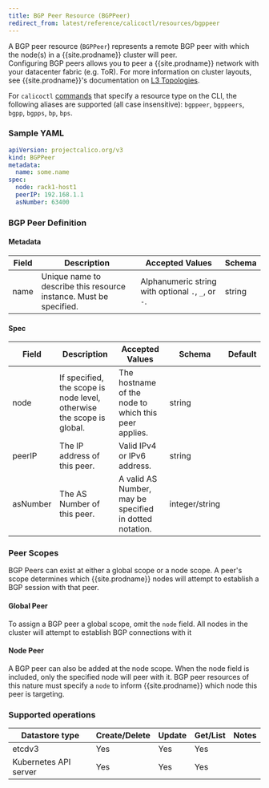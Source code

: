 ```yaml
---
title: BGP Peer Resource (BGPPeer)
redirect_from: latest/reference/calicoctl/resources/bgppeer
---
```


A BGP peer resource (`BGPPeer`) represents a remote BGP peer with 
which the node(s) in a {{site.prodname}} cluster will peer.  
Configuring BGP peers allows you to peer a {{site.prodname}} network 
with your datacenter fabric (e.g. ToR). For more 
information on cluster layouts, see {{site.prodname}}'s documentation on 
[L3 Topologies]({{site.baseurl}}/{{page.version}}/reference/private-cloud/l3-interconnect-fabric).

For `calicoctl` [commands]({{site.baseurl}}/{{page.version}}/reference/calicoctl/commands/) that specify a resource type on the CLI, the following
aliases are supported (all case insensitive): `bgppeer`, `bgppeers`, `bgpp`, `bgpps`, `bp`, `bps`.

### Sample YAML

```yaml
apiVersion: projectcalico.org/v3
kind: BGPPeer
metadata:
  name: some.name
spec:
  node: rack1-host1
  peerIP: 192.168.1.1
  asNumber: 63400
```

### BGP Peer Definition

#### Metadata

| Field       | Description                 | Accepted Values   | Schema |
|-------------|-----------------------------|-------------------|--------|
| name     | Unique name to describe this resource instance. Must be specified.| Alphanumeric string with optional `.`, `_`, or `-`. | string |

#### Spec

| Field       | Description                 | Accepted Values   | Schema | Default    |
|-------------|-----------------------------|-------------------|--------|------------|
| node     | If specified, the scope is node level, otherwise the scope is global. | The hostname of the node to which this peer applies. | string | |
| peerIP   | The IP address of this peer. | Valid IPv4 or IPv6 address.  | string | |
| asNumber | The AS Number of this peer. | A valid AS Number, may be specified in dotted notation. | integer/string |

### Peer Scopes

BGP Peers can exist at either a global scope or a node scope. A peer's scope 
determines which {{site.prodname}} nodes will attempt to establish a BGP session with that peer.

#### Global Peer

To assign a BGP peer a global scope, omit the `node` field. All nodes in 
the cluster will attempt to establish BGP connections with it

#### Node Peer

A BGP peer can also be added at the node scope. When the node field is included, only the specified node
will peer with it. BGP peer resources of this nature must specify a `node` to inform {{site.prodname}} which node
this peer is targeting.

### Supported operations

| Datastore type        | Create/Delete | Update | Get/List | Notes
|-----------------------|---------------|--------|----------|------
| etcdv3                | Yes           | Yes    | Yes      |
| Kubernetes API server | Yes           | Yes    | Yes      |
